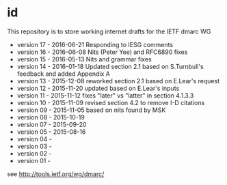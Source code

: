 id
==

This repository is to store working internet drafts for the IETF dmarc WG

* version 17 - 2016-06-21 Responding to IESG comments
* version 16 - 2016-06-08 Nits (Peter Yee) and RFC6890 fixes
* version 15 - 2016-05-13 Nits and grammar fixes
* version 14 - 2016-01-18 Updated section 2.1 based on S.Turnbull's feedback and added Appendix A
* version 13 - 2015-12-08 reworked section 2.1 based on E.Lear's request
* version 12 - 2015-11-20 updated based on E.Lear's inputs
* version 11 - 2015-11-12 fixes "later" vs "latter" in section 4.1.3.3
* version 10 - 2015-11-09 revised section 4.2 to remove I-D citations
* version 09 - 2015-11-05 based on nits found by MSK
* version 08 - 2015-10-19
* version 07 - 2015-09-20
* version 05 - 2015-08-16
* version 04 -
* version 03 -
* version 02 -
* version 01 -

see http://tools.ietf.org/wg/dmarc/
